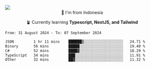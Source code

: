 
<img align = "center" src="https://readme-typing-svg.herokuapp.com?font=Fira+Code&size=25&pause=1000&color=00F713&center=true&vCenter=true&random=false&width=850&height=70&lines=Hi+There+%F0%9F%91%8B%2C+Im+Julian+Caesar;"/>
<br>

<div align = "center">
  📌 I'm from Indonesia
  
  🪴 Currently learning **Typescript, NextJS, and Tailwind**
</div>

<!--START_SECTION:waka-->

```txt
From: 31 August 2024 - To: 07 September 2024

JSON         1 hr 11 mins    ██████▒░░░░░░░░░░░░░░░░░░   24.71 %
Binary       56 mins         █████░░░░░░░░░░░░░░░░░░░░   19.40 %
C#           52 mins         ████▓░░░░░░░░░░░░░░░░░░░░   18.29 %
TypeScript   34 mins         ███░░░░░░░░░░░░░░░░░░░░░░   11.91 %
Other        32 mins         ██▓░░░░░░░░░░░░░░░░░░░░░░   11.32 %
```

<!--END_SECTION:waka-->
